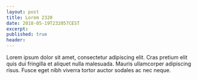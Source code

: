 ```yaml
---
layout: post
title: Lorem 2320
date: 2018-05-19T232057CEST
excerpt:
published: true
header:
---
```


Lorem ipsum dolor sit amet, consectetur adipiscing elit. Cras pretium elit quis dui fringilla et aliquet nulla malesuada. Mauris ullamcorper adipiscing risus. Fusce eget nibh viverra tortor auctor sodales ac nec neque. 